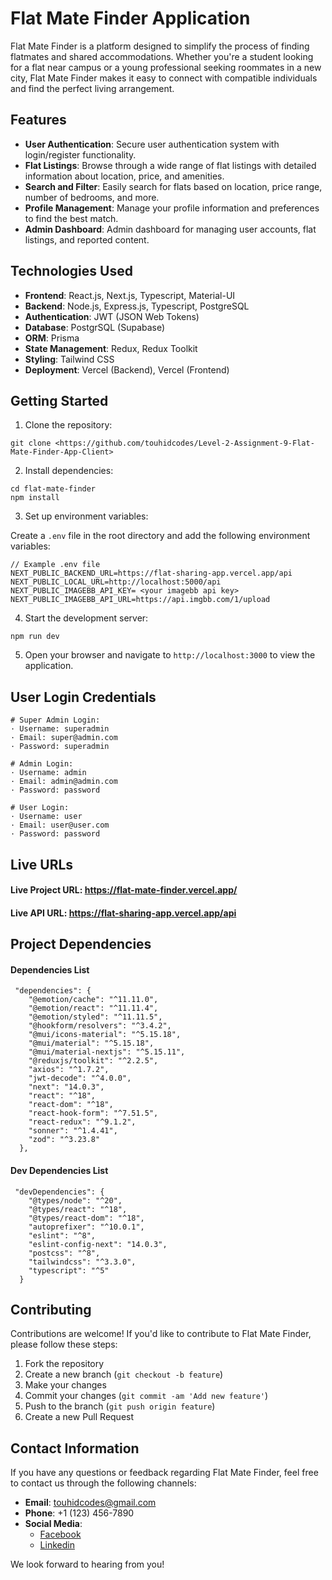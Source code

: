 # Flat Mate Finder Application

Flat Mate Finder is a platform designed to simplify the process of finding flatmates and shared accommodations. Whether you're a student looking for a flat near campus or a young professional seeking roommates in a new city, Flat Mate Finder makes it easy to connect with compatible individuals and find the perfect living arrangement.

## Features

- **User Authentication**: Secure user authentication system with login/register functionality.
- **Flat Listings**: Browse through a wide range of flat listings with detailed information about location, price, and amenities.
- **Search and Filter**: Easily search for flats based on location, price range, number of bedrooms, and more.
- **Profile Management**: Manage your profile information and preferences to find the best match.
- **Admin Dashboard**: Admin dashboard for managing user accounts, flat listings, and reported content.

## Technologies Used

- **Frontend**: React.js, Next.js, Typescript, Material-UI
- **Backend**: Node.js, Express.js, Typescript, PostgreSQL
- **Authentication**: JWT (JSON Web Tokens)
- **Database**: PostgrSQL (Supabase)
- **ORM**: Prisma
- **State Management**: Redux, Redux Toolkit
- **Styling**: Tailwind CSS
- **Deployment**: Vercel (Backend), Vercel (Frontend)

## Getting Started

1. Clone the repository:

```
git clone <https://github.com/touhidcodes/Level-2-Assignment-9-Flat-Mate-Finder-App-Client>
```

2. Install dependencies:

```
cd flat-mate-finder
npm install
```

3. Set up environment variables:

Create a `.env` file in the root directory and add the following environment variables:

```
// Example .env file
NEXT_PUBLIC_BACKEND_URL=https://flat-sharing-app.vercel.app/api
NEXT_PUBLIC_LOCAL_URL=http://localhost:5000/api
NEXT_PUBLIC_IMAGEBB_API_KEY= <your imagebb api key>
NEXT_PUBLIC_IMAGEBB_API_URL=https://api.imgbb.com/1/upload
```

4. Start the development server:

```
npm run dev
```

5. Open your browser and navigate to `http://localhost:3000` to view the application.

## User Login Credentials

```
# Super Admin Login:
· Username: superadmin
· Email: super@admin.com
· Password: superadmin

# Admin Login:
· Username: admin
· Email: admin@admin.com
· Password: password

# User Login:
· Username: user
· Email: user@user.com
· Password: password

```

## Live URLs

#### Live Project URL: https://flat-mate-finder.vercel.app/

#### Live API URL: https://flat-sharing-app.vercel.app/api

## Project Dependencies

#### Dependencies List

```
 "dependencies": {
    "@emotion/cache": "^11.11.0",
    "@emotion/react": "^11.11.4",
    "@emotion/styled": "^11.11.5",
    "@hookform/resolvers": "^3.4.2",
    "@mui/icons-material": "^5.15.18",
    "@mui/material": "^5.15.18",
    "@mui/material-nextjs": "^5.15.11",
    "@reduxjs/toolkit": "^2.2.5",
    "axios": "^1.7.2",
    "jwt-decode": "^4.0.0",
    "next": "14.0.3",
    "react": "^18",
    "react-dom": "^18",
    "react-hook-form": "^7.51.5",
    "react-redux": "^9.1.2",
    "sonner": "^1.4.41",
    "zod": "^3.23.8"
  },
```

#### Dev Dependencies List

```
 "devDependencies": {
    "@types/node": "^20",
    "@types/react": "^18",
    "@types/react-dom": "^18",
    "autoprefixer": "^10.0.1",
    "eslint": "^8",
    "eslint-config-next": "14.0.3",
    "postcss": "^8",
    "tailwindcss": "^3.3.0",
    "typescript": "^5"
  }
```

## Contributing

Contributions are welcome! If you'd like to contribute to Flat Mate Finder, please follow these steps:

1. Fork the repository
2. Create a new branch (`git checkout -b feature`)
3. Make your changes
4. Commit your changes (`git commit -am 'Add new feature'`)
5. Push to the branch (`git push origin feature`)
6. Create a new Pull Request

## Contact Information

If you have any questions or feedback regarding Flat Mate Finder, feel free to contact us through the following channels:

- **Email**: [touhidcodes@gmail.com](mailto:touhidcodes@gmail.com)
- **Phone**: +1 (123) 456-7890
- **Social Media**:
  - [Facebook](https://www.facebook.com/mhrinkue)
  - [Linkedin](https://www.linkedin.com/in/touhidur-zaman/)

We look forward to hearing from you!

